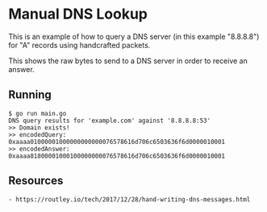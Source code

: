 # Manual DNS Lookup
This is an example of how to query a DNS server (in this example "8.8.8.8") for "A" records using handcrafted packets.

This shows the raw bytes to send to a DNS server in order to receive an answer.


## Running
```
$ go run main.go
DNS query results for 'example.com' against '8.8.8.8:53'
>> Domain exists!
>> encodedQuery:  0xaaaa01000001000000000000076578616d706c6503636f6d0000010001
>> encodedAnswer: 0xaaaa81800001000100000000076578616d706c6503636f6d0000010001
```

## Resources
```
- https://routley.io/tech/2017/12/28/hand-writing-dns-messages.html
```
